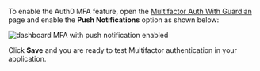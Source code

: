 To enable the Auth0 MFA feature, open the [Multifactor Auth With Guardian](${manage_url}/#/guardian) page and enable the __Push Notifications__ option as shown below:

![dashboard MFA with push notification enabled](/media/articles/mfa/guardian-push-enabled.png)

Click __Save__ and you are ready to test Multifactor authentication in your application.
